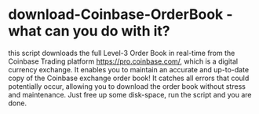 # download-Coinbase-OrderBook - what can you do with it?
this script downloads the full Level-3 Order Book in real-time from the Coinbase Trading platform https://pro.coinbase.com/, which is a digital currency exchange. It enables you to maintain an accurate and up-to-date copy of the Coinbase exchange order book!
It catches all errors that could potentially occur, allowing you to download the order book without stress and maintenance. Just free up some disk-space, run the script and you are done.
